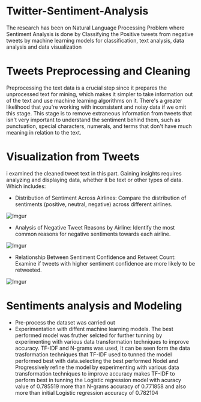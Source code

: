 # Twitter-Sentiment-Analysis
The research has been on Natural Language Processing Problem where Sentiment Analysis is done by Classifying the Positive tweets from negative tweets by machine learning models for classification, text analysis, data analysis and data visualization
# Tweets Preprocessing and Cleaning
Preprocessing the text data is a crucial step since it prepares the unprocessed text for mining, which makes it simpler to take information out of the text and use machine learning algorithms on it. There's a greater likelihood that you're working with inconsistent and noisy data if we omit this stage. This stage is to remove extraneous information from tweets that isn't very important to understand the sentiment behind them, such as punctuation, special characters, numerals, and terms that don't have much meaning in relation to the text.
# Visualization from Tweets
i examined the cleaned tweet text in this part. Gaining insights requires analyzing and displaying data, whether it be text or other types of data.  Which includes: 
- Distribution of Sentiment Across Airlines: Compare the distribution of sentiments (positive, neutral,
negative) across different airlines.

![Imgur](https://imgur.com/RWJx93D.png)

- Analysis of Negative Tweet Reasons by Airline: Identify the most common reasons for negative
sentiments towards each airline.

![Imgur](https://imgur.com/TDpmKVk.png)

- Relationship Between Sentiment Confidence and Retweet Count: Examine if tweets with higher
sentiment confidence are more likely to be retweeted.

![Imgur](https://imgur.com/216HbMr.png)


# Sentiments analysis and Modeling
- Pre-process the dataset was carried out 
- Experimentation with diffent machine learning models. The best performed model was fruther selcted for further tunning by experimenting with various data
transformation techniques to improve accuracy. TF-IDF and N-grams was used, It can be seen form the data trasformation techniques that TF-IDF used to tunned the model performed best with data.selecting the best performed Nodel and Progressively refine the model by experimenting with various data transformation techniques to improve accuracy makes TF-IDF to perform best in tunning the Logistic regression model with acuracy value of 0.785519 more than N-grams accuracy of 0.771858 and also more than initial Logistic regression accuracy of 0.782104